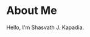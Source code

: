 # About Me

Hello, I'm Shasvath J. Kapadia.

<!---
shasvath-kapadia/shasvath-kapadia is a ✨ special ✨ repository because its `README.md` (this file) appears on your GitHub profile.
You can click the Preview link to take a look at your changes.
--->
